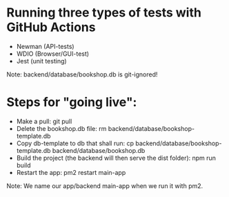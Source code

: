 # Running three types of tests with GitHub Actions
* Newman (API-tests)
* WDIO (Browser/GUI-test)
* Jest (unit testing)

Note: backend/database/bookshop.db is git-ignored!

# Steps for "going live":
* Make a pull: 
  git pull
* Delete the bookshop.db file:
  rm backend/database/bookshop-template.db
* Copy db-template to db that shall run:
  cp backend/database/bookshop-template.db backend/database/bookshop.db
* Build the project (the backend will then serve the dist folder):
  npm run build
* Restart the app:
  pm2 restart main-app

Note: We name our app/backend main-app when we run it with pm2.